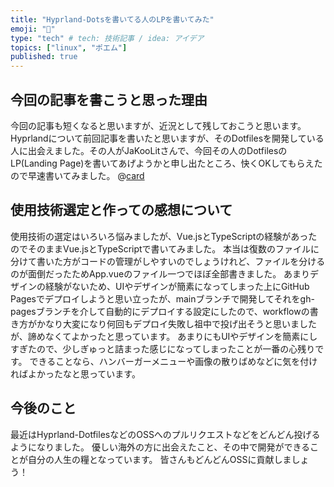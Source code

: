 ```yaml
---
title: "Hyprland-Dotsを書いてる人のLPを書いてみた"
emoji: "👏"
type: "tech" # tech: 技術記事 / idea: アイデア
topics: ["linux", "ポエム"]
published: true
---
```

## 今回の記事を書こうと思った理由
今回の記事も短くなると思いますが、近況として残しておこうと思います。
Hyprlandについて前回記事を書いたと思いますが、そのDotfilesを開発している人に出会えました。その人がJaKooLitさんで、今回その人のDotfilesのLP(Landing Page)を書いてあげようかと申し出たところ、快くOKしてもらえたので早速書いてみました。
@[card](https://mio-dokuhaki.github.io/jakoolit-tech-world/)

## 使用技術選定と作っての感想について
使用技術の選定はいろいろ悩みましたが、Vue.jsとTypeScriptの経験があったのでそのままVue.jsとTypeScriptで書いてみました。
本当は復数のファイルに分けて書いた方がコードの管理がしやすいのでしょうけれど、ファイルを分けるのが面倒だったためApp.vueのファイル一つでほぼ全部書きました。
あまりデザインの経験がないため、UIやデザインが簡素になってしまった上にGitHub Pagesでデプロイしようと思い立ったが、mainブランチで開発してそれをgh-pagesブランチを介して自動的にデプロイする設定にしたので、workflowの書き方がかなり大変になり何回もデプロイ失敗し祖中で投げ出そうと思いましたが、諦めなくてよかったと思っています。
あまりにもUIやデザインを簡素にしすぎたので、少しぎゅっと詰まった感じになってしまったことが一番の心残りです。
できることなら、ハンバーガーメニューや画像の散りばめなどに気を付ければよかったなと思っています。

## 今後のこと
最近はHyprland-DotfilesなどのOSSへのプルリクエストなどをどんどん投げるようになりました。
優しい海外の方に出会えたこと、その中で開発ができることが自分の人生の糧となっています。
皆さんもどんどんOSSに貢献しましょう！
